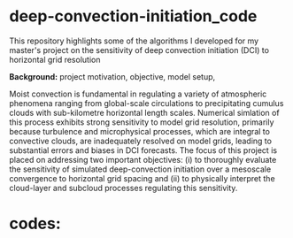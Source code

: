 # deep-convection-initiation_code
This repository highlights some of the algorithms I developed for my master's project on the sensitivity of deep convection initiation (DCI) to horizontal grid resolution

**Background:**
project motivation, objective, model setup, 

Moist convection is fundamental in regulating a variety of atmospheric phenomena ranging from global-scale circulations to precipitating cumulus clouds with sub-kilometre horizontal length scales. Numerical simlation of this process exhibits strong sensitivity to model grid resolution, primarily because turbulence and microphysical processes, which are integral to convective clouds, are inadequately resolved on model grids, leading to substantial errors and biases in DCI forecasts. The focus of this project is placed on addressing two important objectives: (i) to thoroughly evaluate the sensitivity of simulated deep-convection initiation over a mesoscale convergence to horizontal grid spacing and (ii) to physically interpret the cloud-layer and subcloud processes regulating this sensitivity.

# codes:



